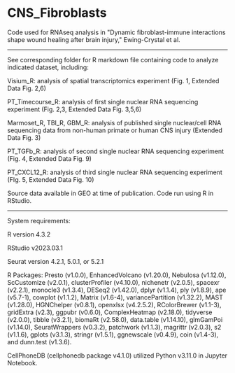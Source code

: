 # CNS_Fibroblasts
Code used for RNAseq analysis in "Dynamic fibroblast-immune interactions shape wound healing after brain injury," Ewing-Crystal et al.

-------------------------------------------------
See corresponding folder for R markdown file containing code to analyze indicated dataset, including:
  
  Visium_R: analysis of spatial transcriptomics experiment (Fig. 1, Extended Data Fig. 2,6)
  
  PT_Timecourse_R: analysis of first single nuclear RNA sequencing experiment (Fig. 2,3, Extended Data Fig. 3,5,6)

  Marmoset_R, TBI_R, GBM_R: analysis of published single nuclear/cell RNA sequencing data from non-human primate or human CNS injury (Extended Data Fig. 3)
  
  PT_TGFb_R: analysis of second single nuclear RNA sequencing experiment (Fig. 4, Extended Data Fig. 9)
   
  PT_CXCL12_R: analysis of third single nuclear RNA sequencing experiment (FIg. 5, Extended Data Fig. 10)

Source data available in GEO at time of publication. Code run using R in RStudio.

-------------------------------------------------
System requirements:

R version 4.3.2

RStudio v2023.03.1

Seurat version 4.2.1, 5.0.1, or 5.2.1

R Packages: Presto (v1.0.0), EnhancedVolcano (v1.20.0), Nebulosa (v1.12.0), ScCustomize (v2.0.1), clusterProfiler (v4.10.0), nichenetr (v2.0.5), spacexr (v2.2.1), monocle3 (v1.3.4), DESeq2 (v1.42.0), dplyr (v1.1.4), ply (v1.8.9), ape (v5.7-1), cowplot (v1.1.2), Matrix (v1.6-4), variancePartition (v1.32.2), MAST (v1.28.0), HGNChelper (v0.8.1), openxlsx (v4.2.5.2), RColorBrewer (v1.1-3), gridExtra (v2.3), ggpubr (v0.6.0), ComplexHeatmap (v2.18.0), tidyverse (v2.0.0), tibble (v3.2.1), biomaRt (v2.58.0), data.table (v1.14.10), glmGamPoi (v1.14.0), SeuratWrappers (v0.3.2), patchwork (v1.1.3), magrittr (v2.0.3), s2 (v1.1.6), gplots (v3.1.3), stringr (v1.5.1), ggnewscale (v0.4.9), coin (v1.4-3), and dunn.test (v1.3.6).

CellPhoneDB (cellphonedb package v4.1.0) utilized Python v3.11.0 in Jupyter Notebook.
